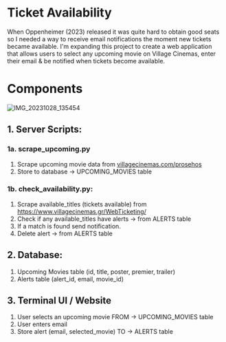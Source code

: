 # Ticket Availability
When Oppenheimer (2023) released it was quite hard to obtain good seats so I needed a way to receive email notifications the moment new tickets became available.
I'm expanding this project to create a web application that allows users to select any upcoming movie on Village Cinemas, enter their email & be notified when tickets become available.

# Components

![IMG_20231028_135454](https://github.com/fanisvl/ticket_availability/assets/82032857/ab6de861-bbd7-4f2e-9865-d6215ad30a6d)

## 1. Server Scripts:

### 1a. scrape_upcoming.py
1. Scrape upcoming movie data from [villagecinemas.com/prosehos](http://villagecinemas.com/prosehos)
2. Store to database → UPCOMING_MOVIES table

### 1b. check_availability.py:

1. Scrape available_titles (tickets available) from https://www.villagecinemas.gr/WebTicketing/
3. Check if any available_titles have alerts → from ALERTS table
4. If a match is found send notification.
5. Delete alert → from ALERTS table

## 2. Database:
1. Upcoming Movies table (id, title, poster, premier, trailer)
2. Alerts table (alert_id, email, movie_id)

## 3. Terminal UI / Website
1. User selects an upcoming movie FROM → UPCOMING_MOVIES table
2. User enters email
3. Store alert (email, selected_movie) TO → ALERTS table
